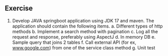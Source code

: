 ## Exercise

1.	Develop JAVA springboot application using JDK 17 and maven. The application should contain the following items.
a.	Different types of http methods
b.	Implement a search method with pagination
c.	Log all the request and response, preferably using AspectJ
d.	In memory DB
e.	Sample query that joins 2 tables
f.	Call external API (for ex, www.google.com) from one of the service class method 
g.	Unit test
